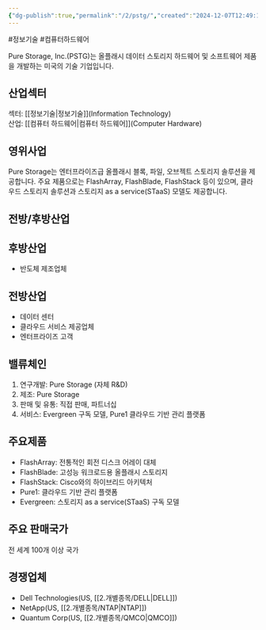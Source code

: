 ```yaml
---
{"dg-publish":true,"permalink":"/2/pstg/","created":"2024-12-07T12:49:13.573+09:00","updated":"2025-07-29T21:37:05.082+09:00"}
---
```


#정보기술 #컴퓨터하드웨어

Pure Storage, Inc.(PSTG)는 올플래시 데이터 스토리지 하드웨어 및 소프트웨어 제품을 개발하는 미국의 기술 기업입니다.

## 산업섹터

섹터: [[정보기술\|정보기술]](Information Technology)  
산업: [[컴퓨터 하드웨어\|컴퓨터 하드웨어]](Computer Hardware)

## 영위사업

Pure Storage는 엔터프라이즈급 올플래시 블록, 파일, 오브젝트 스토리지 솔루션을 제공합니다. 주요 제품으로는 FlashArray, FlashBlade, FlashStack 등이 있으며, 클라우드 스토리지 솔루션과 스토리지 as a service(STaaS) 모델도 제공합니다.

## 전방/후방산업

## 후방산업

- 반도체 제조업체

## 전방산업

- 데이터 센터
- 클라우드 서비스 제공업체
- 엔터프라이즈 고객

## 밸류체인

1. 연구개발: Pure Storage (자체 R&D)
2. 제조: Pure Storage
3. 판매 및 유통: 직접 판매, 파트너십
4. 서비스: Evergreen 구독 모델, Pure1 클라우드 기반 관리 플랫폼

## 주요제품

- FlashArray: 전통적인 회전 디스크 어레이 대체
- FlashBlade: 고성능 워크로드용 올플래시 스토리지
- FlashStack: Cisco와의 하이브리드 아키텍처
- Pure1: 클라우드 기반 관리 플랫폼
- Evergreen: 스토리지 as a service(STaaS) 구독 모델

## 주요 판매국가

전 세계 100개 이상 국가

## 경쟁업체

- Dell Technologies(US, [[2.개별종목/DELL\|DELL]])
- NetApp(US, [[2.개별종목/NTAP\|NTAP]])
- Quantum Corp(US, [[2.개별종목/QMCO\|QMCO]])